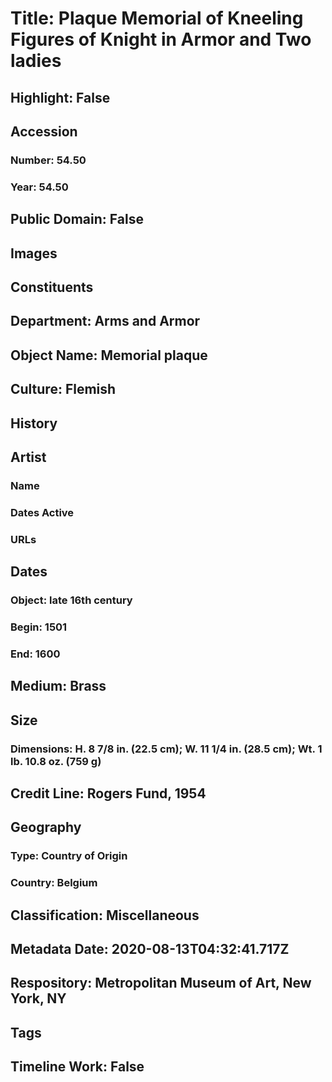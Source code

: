 # Title: Plaque Memorial of Kneeling Figures of Knight in Armor and Two ladies
## Highlight: False
## Accession
### Number: 54.50
### Year: 54.50
## Public Domain: False
## Images
## Constituents
## Department: Arms and Armor
## Object Name: Memorial plaque
## Culture: Flemish
## History
## Artist
### Name
### Dates Active
### URLs
## Dates
### Object: late 16th century
### Begin: 1501
### End: 1600
## Medium: Brass
## Size
### Dimensions: H. 8 7/8 in. (22.5 cm); W. 11 1/4 in. (28.5 cm); Wt. 1 lb. 10.8 oz. (759 g)
## Credit Line: Rogers Fund, 1954
## Geography
### Type: Country of Origin
### Country: Belgium
## Classification: Miscellaneous
## Metadata Date: 2020-08-13T04:32:41.717Z
## Respository: Metropolitan Museum of Art, New York, NY
## Tags
## Timeline Work: False